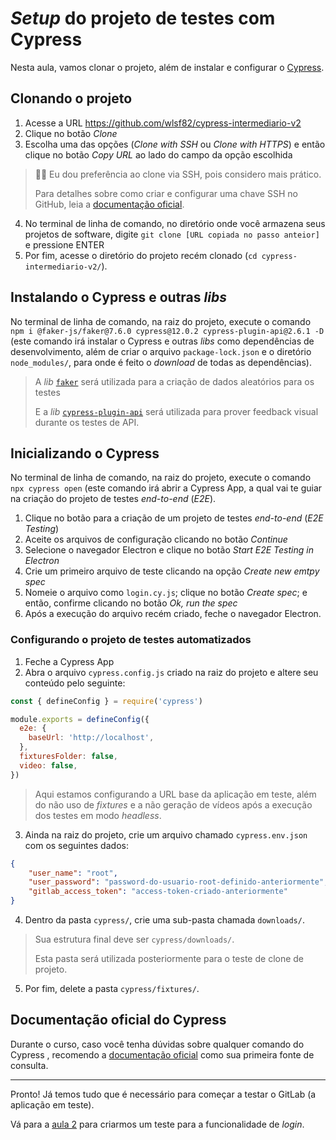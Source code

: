 # _Setup_ do projeto de testes com Cypress

Nesta aula, vamos clonar o projeto, além de instalar e configurar o [Cypress](https://cypress.io).

## Clonando o projeto

1. Acesse a URL https://github.com/wlsf82/cypress-intermediario-v2
2. Clique no botão _Clone_
3. Escolha uma das opções (_Clone with SSH_ ou _Clone with HTTPS_) e então clique no botão _Copy URL_ ao lado do campo da opção escolhida

> 👨‍🏫 Eu dou preferência ao clone via SSH, pois considero mais prático.
>
> Para detalhes sobre como criar e configurar uma chave SSH no GitHub, leia a [documentação oficial](https://docs.github.com/en/authentication/connecting-to-github-with-ssh/about-ssh).

4. No terminal de linha de comando, no diretório onde você armazena seus projetos de software, digite `git clone [URL copiada no passo anteior]` e pressione ENTER
5. Por fim, acesse o diretório do projeto recém clonado (`cd cypress-intermediario-v2/`).

## Instalando o Cypress e outras _libs_

No terminal de linha de comando, na raiz do projeto, execute o comando `npm i @faker-js/faker@7.6.0 cypress@12.0.2 cypress-plugin-api@2.6.1 -D` (este comando irá instalar o Cypress e outras _libs_ como dependências de desenvolvimento, além de criar o arquivo `package-lock.json` e o diretório `node_modules/`, para onde é feito o _download_ de todas as dependências).

> A _lib_ [`faker`](https://www.npmjs.com/package/@faker-js/faker) será utilizada para a criação de dados aleatórios para os testes
> 
> E a _lib_ [`cypress-plugin-api`](https://www.npmjs.com/package/cypress-plugin-api) será utilizada para prover feedback visual durante os testes de API.

## Inicializando o Cypress

No terminal de linha de comando, na raiz do projeto, execute o comando `npx cypress open` (este comando irá abrir a Cypress App, a qual vai te guiar na criação do projeto de testes _end-to-end_ (_E2E_).

1. Clique no botão para a criação de um projeto de testes _end-to-end_ (_E2E Testing_)
2. Aceite os arquivos de configuração clicando no botão _Continue_
3. Selecione o navegador Electron e clique no botão _Start E2E Testing in Electron_
4. Crie um primeiro arquivo de teste clicando na opção _Create new emtpy spec_
5. Nomeie o arquivo como `login.cy.js`; clique no botão _Create spec_; e então, confirme clicando no botão _Ok, run the spec_
6. Após a execução do arquivo recém criado, feche o navegador Electron.

### Configurando o projeto de testes automatizados

1. Feche a Cypress App
2. Abra o arquivo `cypress.config.js` criado na raiz do projeto e altere seu conteúdo pelo seguinte:

```js
const { defineConfig } = require('cypress')

module.exports = defineConfig({
  e2e: {
    baseUrl: 'http://localhost',
  },
  fixturesFolder: false,
  video: false,
})

```

> Aqui estamos configurando a URL base da aplicação em teste, além do não uso de _fixtures_ e a não geração de vídeos após a execução dos testes em modo _headless_.

3. Ainda na raiz do projeto, crie um arquivo chamado `cypress.env.json` com os seguintes dados:

```json
{
    "user_name": "root",
    "user_password": "password-do-usuario-root-definido-anteriormente",
    "gitlab_access_token": "access-token-criado-anteriormente"
}

```

4. Dentro da pasta `cypress/`, crie uma sub-pasta chamada `downloads/`.

>Sua estrutura final deve ser `cypress/downloads/`.
>
> Esta pasta será utilizada posteriormente para o teste de clone de projeto.

5. Por fim, delete a pasta `cypress/fixtures/`.

## Documentação oficial do Cypress

Durante o curso, caso você tenha dúvidas sobre qualquer comando do Cypress , recomendo a [documentação oficial](https://docs.cypress.io) como sua primeira fonte de consulta.

___

Pronto! Já temos tudo que é necessário para começar a testar o GitLab (a aplicação em teste).

Vá para a [aula 2](./2.md) para criarmos um teste para a funcionalidade de _login_.
